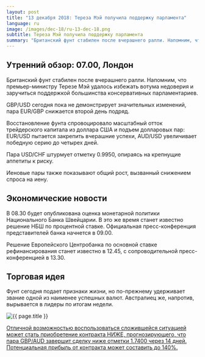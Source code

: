 ```yaml
---
layout: post
title: "13 декабря 2018: Тереза Мэй получила поддержку парламента"
language: ru
image: /images/dec-18/ru-13-dec-18.png
subtitle: Тереза Мэй получила поддержку парламента
summary: "Британский фунт стабилен после вчерашнего ралли. Напомним, что премьер-министру Терезе Мэй удалось избежать вотума недоверия и заручиться поддержкой большинства консервативных парламентариев. GBP/USD сегодня пока не демонстрирует значительных изменений, пара EUR/GBP снижается второй день подряд"
---
```

## Утренний обзор: 07.00, Лондон
 
Британский фунт стабилен после вчерашнего ралли. Напомним, что премьер-министру Терезе Мэй удалось избежать вотума недоверия и заручиться поддержкой большинства консервативных парламентариев.

GBP/USD сегодня пока не демонстрирует значительных изменений, пара EUR/GBP снижается второй день подряд.

Восстановление фунта спровоцировало масштабный отток трейдерского капитала из доллара США и подъем долларовых пар: EUR/USD пытается закрепить вчерашние успехи, AUD/USD увеличивает победную серию до четырех дней.

Пара USD/CHF штурмует отметку 0.9950, опираясь на крепнущие аппетиты к риску.

Иеновые пары также показывают общий рост, вызванный снижением спроса на иену.
 
## Экономические новости
 
В 08.30 будет опубликована оценка монетарной политики Национального Банка Швейцарии. В это же время станет известно решение НБШ по процентной ставке. Официальная пресс-конференция представителей банка начнется в 09.00.

Решение Европейского Центробанка по основной ставке рефинансирования станет известно в 12.45, с сопроводительной пресс-конференцией в 13.30.

## Торговая идея
 
Фунт сегодня подает признаки жизни, но по-прежнему удерживает звание одной из наименее успешных валют. Австралиец же, напротив, вырывается в лидеры по итогам недели.

<img src="{{ site.url }}/images/dec-18/ru-13-dec-18.png" alt="{{ page.title }}"  title="{{ page.title }}">

<a href="%LINK%%?currency=USD&market=forex&underlying=frxGBPAUD&formname=higherlower&duration_amount=14&duration_units=d&amount=10&amount_type=stake&expiry_type=duration&barrier=1.7400" target="_blank" rel="noopener">Отличной возможностью воспользоваться сложившейся ситуацией может стать приобретение контракта НИЖЕ, прогнозирующего, что пара GBP/AUD завершит сделку ниже отметки 1.7400 через 14 дней. Потенциальная прибыль от контракта может составить до 140%.</a>
